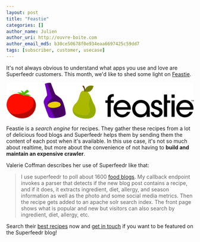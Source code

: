 ```yaml
---
layout: post
title: "Feastie"
categories: []
author_name: Julien
author_uri: http://ouvre-boite.com
author_email_md5: b30ce50678f0e934eaa6697425c59dd7
tags: [subscriber, customer, usecase]
---
```


It's not always obvious to understand what apps you use and love are Superfeedr customers. This month, we'd like to shed some light on [Feastie](http://www.feastie.com/).

![Feastie](/images/feastie.png)

Feastie is a *search engine* for recipes. They gather these recipes from a lot of delicious food blogs and Superfeedr helps them by sending them the content of each post when it's available. In this use case, it's not so much about realtime, but more about the convenience of not having to **build and maintain an expensive crawler**.

Valerie Coffman describes her use of Superfeedr like that: 

> I use superfeedr to poll about 1600 [food blogs](http://www.feastie.com/recipe-sources). My callback endpoint invokes a parser that detects if the new blog post contains a recipe, and if it does, it extracts ingredient, diet, allergy, and season information as well as the photo and some social media metrics. Then the recipe gets added to an apache solr search index. The front page shows what is popular and new but visitors can also search by ingredient, diet, allergy, etc.


Search their [best recipes](http://www.feastie.com/) now and [get in touch](http://superfeedr.com/about) if you want to be featured on the Superfeedr blog!

